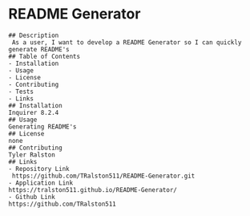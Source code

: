 # README Generator
    ## Description
     As a user, I want to develop a README Generator so I can quickly generate README's 
    ## Table of Contents
    - Installation
    - Usage
    - License
    - Contributing
    - Tests
    - Links
    ## Installation
    Inquirer 8.2.4
    ## Usage
    Generating README's
    ## License
    none
    ## Contributing
    Tyler Ralston
    ## Links
    - Repository Link
     https://github.com/TRalston511/README-Generator.git
    - Application Link 
    https://tralston511.github.io/README-Generator/
    - Github Link
    https://github.com/TRalston511
    
